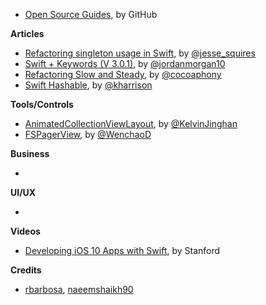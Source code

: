 * [Open Source Guides](https://opensource.guide/), by GitHub

**Articles**

* [Refactoring singleton usage in Swift](http://www.jessesquires.com/refactoring-singletons-in-swift/), by [@jesse_squires](https://twitter.com/jesse_squires)
* [Swift + Keywords (V 3.0.1)](https://medium.com/the-traveled-ios-developers-guide/swift-keywords-v-3-0-1-f59783bf26c), by [@jordanmorgan10](https://twitter.com/jordanmorgan10)
* [Refactoring Slow and Steady](http://robnapier.net/refactoring), by [@cocoaphony](https://twitter.com/cocoaphony)
* [Swift Hashable](http://useyourloaf.com/blog/swift-hashable/), by [@kharrison](https://twitter.com/kharrison)


**Tools/Controls**

* [AnimatedCollectionViewLayout](https://github.com/KelvinJin/AnimatedCollectionViewLayout), by [@KelvinJinghan](https://twitter.com/KelvinJinghan)
* [FSPagerView](https://github.com/WenchaoD/FSPagerView), by [@WenchaoD](https://twitter.com/WenchaoD)

**Business**

*

**UI/UX**

*

**Videos**

* [Developing iOS 10 Apps with Swift](https://itunes.apple.com/in/course/developing-ios-10-apps-swift/id1198467120), by Stanford

**Credits**

* [rbarbosa](https://github.com/rbarbosa), [naeemshaikh90](https://github.com/naeemshaikh90)
